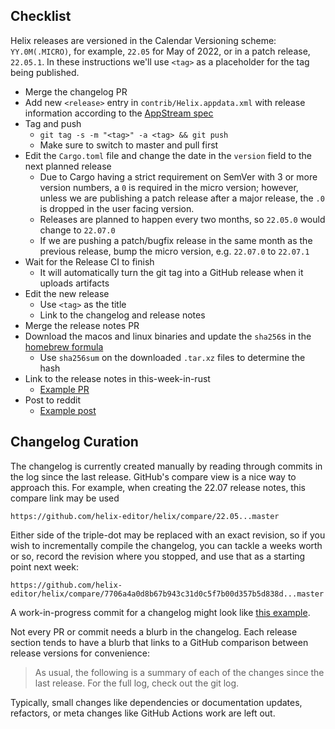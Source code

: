 ## Checklist

Helix releases are versioned in the Calendar Versioning scheme:
`YY.0M(.MICRO)`, for example, `22.05` for May of 2022, or in a patch release,
`22.05.1`. In these instructions we'll use `<tag>` as a placeholder for the tag
being published.

* Merge the changelog PR
* Add new `<release>` entry in `contrib/Helix.appdata.xml` with release information according to the [AppStream spec](https://www.freedesktop.org/software/appstream/docs/sect-Metadata-Releases.html)
* Tag and push
    * `git tag -s -m "<tag>" -a <tag> && git push`
    * Make sure to switch to master and pull first
* Edit the `Cargo.toml` file and change the date in the `version` field to the next planned release
    * Due to Cargo having a strict requirement on SemVer with 3 or more version
      numbers, a `0` is required in the micro version; however, unless we are
      publishing a patch release after a major release, the `.0` is dropped in
      the user facing version.
    * Releases are planned to happen every two months, so `22.05.0` would change to `22.07.0`
    * If we are pushing a patch/bugfix release in the same month as the previous
      release, bump the micro version, e.g. `22.07.0` to `22.07.1`
* Wait for the Release CI to finish
    * It will automatically turn the git tag into a GitHub release when it uploads artifacts
* Edit the new release
    * Use `<tag>` as the title
    * Link to the changelog and release notes
* Merge the release notes PR
* Download the macos and linux binaries and update the `sha256`s in the [homebrew formula]
    * Use `sha256sum` on the downloaded `.tar.xz` files to determine the hash
* Link to the release notes in this-week-in-rust
    * [Example PR](https://github.com/rust-lang/this-week-in-rust/pull/3300)
* Post to reddit
    * [Example post](https://www.reddit.com/r/rust/comments/uzp5ze/helix_editor_2205_released/)

[homebrew formula]: https://github.com/Homebrew/homebrew-core/blob/master/Formula/helix.rb

## Changelog Curation

The changelog is currently created manually by reading through commits in the
log since the last release. GitHub's compare view is a nice way to approach
this. For example, when creating the 22.07 release notes, this compare link
may be used

```
https://github.com/helix-editor/helix/compare/22.05...master
```

Either side of the triple-dot may be replaced with an exact revision, so if
you wish to incrementally compile the changelog, you can tackle a weeks worth
or so, record the revision where you stopped, and use that as a starting point
next week:

```
https://github.com/helix-editor/helix/compare/7706a4a0d8b67b943c31d0c5f7b00d357b5d838d...master
```

A work-in-progress commit for a changelog might look like
[this example](https://github.com/helix-editor/helix/commit/831adfd4c709ca16b248799bfef19698d5175e55).

Not every PR or commit needs a blurb in the changelog. Each release section
tends to have a blurb that links to a GitHub comparison between release
versions for convenience:

> As usual, the following is a summary of each of the changes since the last
> release. For the full log, check out the git log.

Typically, small changes like dependencies or documentation updates, refactors,
or meta changes like GitHub Actions work are left out.
